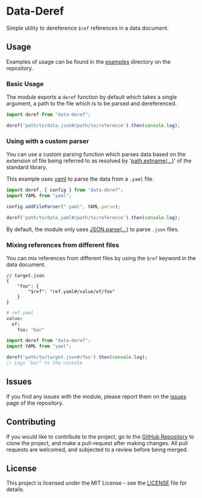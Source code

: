 # Data-Deref
Simple utility to dereference ``$ref`` references in a data document. 


## Usage
Examples of usage can be found in the [examples] directory on the repository.


### Basic Usage

The module exports a ``deref`` function by default which takes a single argument, a path to the file which is to be 
parsed and dereferenced.

```ts
import deref from "data-deref";

deref('path/to/data.json#/path/to/reference').then(console.log);
```


### Using with a custom parser

You can use a custom parsing function which parses data based on the extension of file being referred to as resolved by 
'[path.extname(...)]' of the standard library.

This example uses [yaml] to parse the data from a ``.yaml`` file.

```ts
import deref, { config } from "data-deref";
import YAML from "yaml";

config.addFileParser(".yaml", YAML.parse);

deref('path/to/data.yaml#/path/to/reference').then(console.log);
```

By default, the module only uses [JSON.parse(...)] to parse ``.json`` files.


### Mixing references from different files

You can mix references from different files by using the ``$ref`` keyword in the data document.

```json5
// target.json
{
    "foo": {
        "$ref": "ref.yaml#/value/of/foo"
    }
}
```
```yaml
# ref.yaml
value:
  of:
    foo: "bar"
```

```ts
import deref from "data-deref";
import YAML from "yaml";

deref('path/to/target.json#/foo').then(console.log);
// Logs "bar" to the console
```

## Issues
If you find any issues with the module, please report them on the [issues] page of the repository.


## Contributing
If you would like to contribute to the project, go to the [GitHub Repository] to clone the project, and make a 
pull-request after making changes. All pull requests are welcomed, and subjected to a review before being merged.


## License
This project is licensed under the MIT License - see the [LICENSE] file for details.


[path.extname(...)]: https://nodejs.org/api/path.html#pathextnamepath
[JSON.parse(...)]: https://developer.mozilla.org/en-US/docs/Web/JavaScript/Reference/Global_Objects/JSON/parse
[GitHub Repository]: https://GitHub.com/LORD-ZER0/data-deref
[examples]: https://GitHub.com/LORD-ZER0/data-deref/tree/master/examples
[issues]: https://GitHub.com/LORD-ZER0/data-deref/issues
[LICENSE]: ./LICENSE
[yaml]: https://www.npmjs.com/package/yaml
